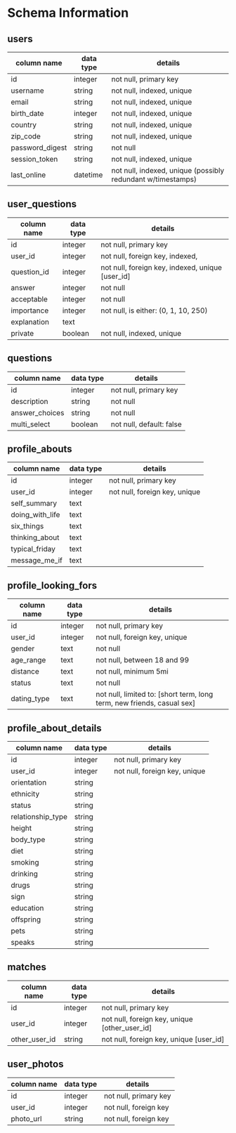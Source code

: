 # Schema Information

## users
column name     | data type | details
----------------|-----------|-----------------------
id              | integer   | not null, primary key
username        | string    | not null, indexed, unique
email           | string    | not null, indexed, unique
birth_date      | integer   | not null, indexed, unique
country         | string    | not null, indexed, unique
zip_code        | string    | not null, indexed, unique
password_digest | string    | not null
session_token   | string    | not null, indexed, unique
last_online     | datetime  | not null, indexed, unique (possibly redundant w/timestamps)

## user_questions
column name     | data type | details
----------------|-----------|-----------------------
id              | integer   | not null, primary key
user_id         | integer   | not null, foreign key, indexed,
question_id     | integer   | not null, foreign key, indexed, unique [user_id]
answer          | integer   | not null
acceptable      | integer   | not null
importance      | integer   | not null, is either: (0, 1, 10, 250)
explanation     | text      |
private         | boolean   | not null, indexed, unique

## questions
column name     | data type | details
----------------|-----------|-----------------------
id              | integer   | not null, primary key
description     | string    | not null
answer_choices  | string    | not null
multi_select    | boolean   | not null, default: false

## profile_abouts
column name     | data type | details
----------------|-----------|-----------------------
id              | integer   | not null, primary key
user_id         | integer   | not null, foreign key, unique
self_summary    | text      |
doing_with_life | text      |
six_things      | text      |
thinking_about  | text      |
typical_friday  | text      |
message_me_if   | text      |

## profile_looking_fors
column name     | data type | details
----------------|-----------|-----------------------
id              | integer   | not null, primary key
user_id         | integer   | not null, foreign key, unique
gender          | text      | not null
age_range       | text      | not null, between 18 and 99
distance        | text      | not null, minimum 5mi
status          | text      | not null
dating_type     | text      | not null, limited to: [short term, long term, new friends, casual sex]

## profile_about_details
column name       | data type | details
------------------|-----------|-----------------------
id                | integer   | not null, primary key
user_id           | integer   | not null, foreign key, unique
orientation       | string    |
ethnicity         | string    |
status            | string    |
relationship_type | string    |
height            | string    |
body_type         | string    |
diet              | string    |
smoking           | string    |
drinking          | string    |
drugs             | string    |
sign              | string    |
education         | string    |
offspring         | string    |
pets              | string    |
speaks            | string    |

## matches
column name       | data type | details
------------------|-----------|-----------------------
id                | integer   | not null, primary key
user_id           | integer   | not null, foreign key, unique [other_user_id]
other_user_id     | string    | not null, foreign key, unique [user_id]

## user_photos
column name       | data type | details
------------------|-----------|-----------------------
id                | integer   | not null, primary key
user_id           | integer   | not null, foreign key
photo_url         | string    | not null, foreign key
